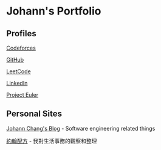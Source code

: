 # Johann's Portfolio

## Profiles

[Codeforces](https://codeforces.com/profile/changyuheng)

[GitHub](https://github.com/mrjohannchang)

[LeetCode](https://leetcode.com/mrjohannchang/)

[LinkedIn](https://www.linkedin.com/in/mrjohannchang)

[Project Euler](https://projecteuler.net/progress=changyuheng)

## Personal Sites

[Johann Chang's Blog](https://app.gitbook.com/o/ORt86yWAjPWs1xACz65I/s/aUK1VmDnZG0I0kxzBD4H/ "mention") - Software engineering related things

[約翰配方](https://app.gitbook.com/o/ORt86yWAjPWs1xACz65I/s/4etuG25NEQdEC15CPtVj/ "mention") - 我對生活事務的觀察和整理

